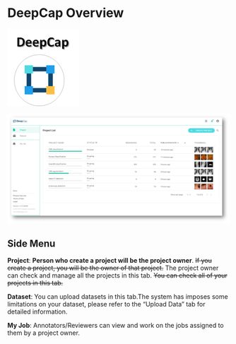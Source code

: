 # DeepCap Overview

![](../.gitbook/assets/image%20%2861%29.png)

![](../.gitbook/assets/image%20%2844%29.png)

## Side Menu

**Project**: **Person who create a project will be the project owner**. ~~If you create a project, you will be the owner of that project.~~ The project owner can check and manage all the projects in this tab. ~~You can check all of your projects in this tab.~~ 

**Dataset**: You can upload datasets in this tab.The system has imposes some limitations on your dataset, please refer to the “Upload Data” tab for detailed information. 

**My Job**: Annotators/Reviewers can view and work on the jobs assigned to them by a project owner.

